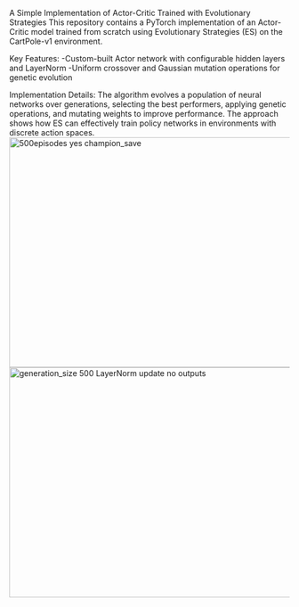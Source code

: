 A Simple Implementation of Actor-Critic Trained with Evolutionary Strategies
This repository contains a PyTorch implementation of an Actor-Critic model trained from scratch using Evolutionary Strategies (ES) on the CartPole-v1 environment.

Key Features:
-Custom-built Actor network with configurable hidden layers and LayerNorm
-Uniform crossover and Gaussian mutation operations for genetic evolution

Implementation Details:
The algorithm evolves a population of neural networks over generations,
selecting the best performers, applying genetic operations, and mutating weights to improve performance. 
The approach shows how ES can effectively train policy networks in environments with discrete action spaces.
<img width="552" height="413" alt="500episodes yes champion_save" src="https://github.com/user-attachments/assets/73ac1ec4-bcec-4079-b137-5d89bad25f75" />
<img width="552" height="413" alt="generation_size 500 LayerNorm update no outputs" src="https://github.com/user-attachments/assets/e2b12619-c98e-4b15-894f-509ae6eb124d" />
